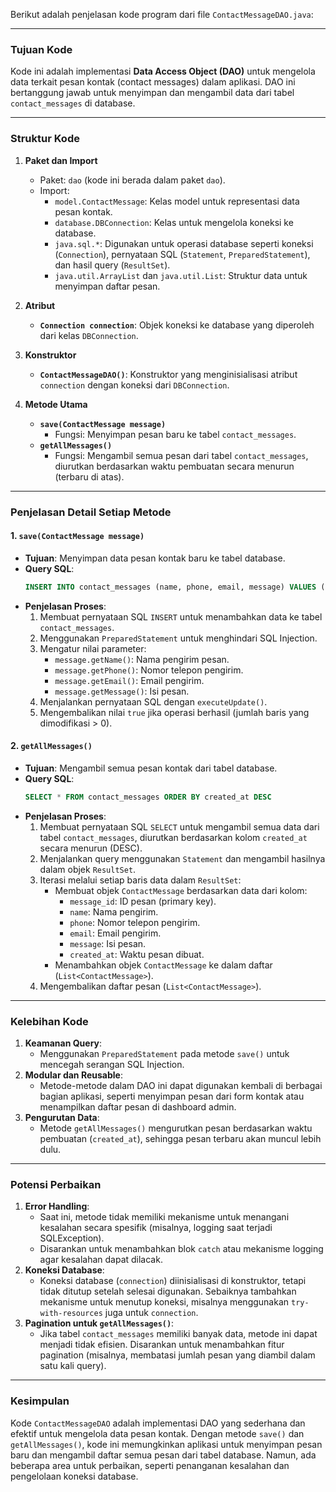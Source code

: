 Berikut adalah penjelasan kode program dari file `ContactMessageDAO.java`:

---

### **Tujuan Kode**
Kode ini adalah implementasi **Data Access Object (DAO)** untuk mengelola data terkait pesan kontak (contact messages) dalam aplikasi. DAO ini bertanggung jawab untuk menyimpan dan mengambil data dari tabel `contact_messages` di database.

---

### **Struktur Kode**
1. **Paket dan Import**
    - Paket: `dao` (kode ini berada dalam paket `dao`).
    - Import:
        - `model.ContactMessage`: Kelas model untuk representasi data pesan kontak.
        - `database.DBConnection`: Kelas untuk mengelola koneksi ke database.
        - `java.sql.*`: Digunakan untuk operasi database seperti koneksi (`Connection`), pernyataan SQL (`Statement`, `PreparedStatement`), dan hasil query (`ResultSet`).
        - `java.util.ArrayList` dan `java.util.List`: Struktur data untuk menyimpan daftar pesan.

2. **Atribut**
    - **`Connection connection`**: Objek koneksi ke database yang diperoleh dari kelas `DBConnection`.

3. **Konstruktor**
    - **`ContactMessageDAO()`**: Konstruktor yang menginisialisasi atribut `connection` dengan koneksi dari `DBConnection`.

4. **Metode Utama**
    - **`save(ContactMessage message)`**
        - Fungsi: Menyimpan pesan baru ke tabel `contact_messages`.
    - **`getAllMessages()`**
        - Fungsi: Mengambil semua pesan dari tabel `contact_messages`, diurutkan berdasarkan waktu pembuatan secara menurun (terbaru di atas).

---

### **Penjelasan Detail Setiap Metode**

#### 1. **`save(ContactMessage message)`**
- **Tujuan**: Menyimpan data pesan kontak baru ke tabel database.
- **Query SQL**:
  ```sql
  INSERT INTO contact_messages (name, phone, email, message) VALUES (?, ?, ?, ?)
  ```
- **Penjelasan Proses**:
    1. Membuat pernyataan SQL `INSERT` untuk menambahkan data ke tabel `contact_messages`.
    2. Menggunakan `PreparedStatement` untuk menghindari SQL Injection.
    3. Mengatur nilai parameter:
        - `message.getName()`: Nama pengirim pesan.
        - `message.getPhone()`: Nomor telepon pengirim.
        - `message.getEmail()`: Email pengirim.
        - `message.getMessage()`: Isi pesan.
    4. Menjalankan pernyataan SQL dengan `executeUpdate()`.
    5. Mengembalikan nilai `true` jika operasi berhasil (jumlah baris yang dimodifikasi > 0).

#### 2. **`getAllMessages()`**
- **Tujuan**: Mengambil semua pesan kontak dari tabel database.
- **Query SQL**:
  ```sql
  SELECT * FROM contact_messages ORDER BY created_at DESC
  ```
- **Penjelasan Proses**:
    1. Membuat pernyataan SQL `SELECT` untuk mengambil semua data dari tabel `contact_messages`, diurutkan berdasarkan kolom `created_at` secara menurun (DESC).
    2. Menjalankan query menggunakan `Statement` dan mengambil hasilnya dalam objek `ResultSet`.
    3. Iterasi melalui setiap baris data dalam `ResultSet`:
        - Membuat objek `ContactMessage` berdasarkan data dari kolom:
            - `message_id`: ID pesan (primary key).
            - `name`: Nama pengirim.
            - `phone`: Nomor telepon pengirim.
            - `email`: Email pengirim.
            - `message`: Isi pesan.
            - `created_at`: Waktu pesan dibuat.
        - Menambahkan objek `ContactMessage` ke dalam daftar (`List<ContactMessage>`).
    4. Mengembalikan daftar pesan (`List<ContactMessage>`).

---

### **Kelebihan Kode**
1. **Keamanan Query**:
    - Menggunakan `PreparedStatement` pada metode `save()` untuk mencegah serangan SQL Injection.
2. **Modular dan Reusable**:
    - Metode-metode dalam DAO ini dapat digunakan kembali di berbagai bagian aplikasi, seperti menyimpan pesan dari form kontak atau menampilkan daftar pesan di dashboard admin.
3. **Pengurutan Data**:
    - Metode `getAllMessages()` mengurutkan pesan berdasarkan waktu pembuatan (`created_at`), sehingga pesan terbaru akan muncul lebih dulu.

---

### **Potensi Perbaikan**
1. **Error Handling**:
    - Saat ini, metode tidak memiliki mekanisme untuk menangani kesalahan secara spesifik (misalnya, logging saat terjadi SQLException).
    - Disarankan untuk menambahkan blok `catch` atau mekanisme logging agar kesalahan dapat dilacak.
2. **Koneksi Database**:
    - Koneksi database (`connection`) diinisialisasi di konstruktor, tetapi tidak ditutup setelah selesai digunakan. Sebaiknya tambahkan mekanisme untuk menutup koneksi, misalnya menggunakan `try-with-resources` juga untuk `connection`.
3. **Pagination untuk `getAllMessages()`**:
    - Jika tabel `contact_messages` memiliki banyak data, metode ini dapat menjadi tidak efisien. Disarankan untuk menambahkan fitur pagination (misalnya, membatasi jumlah pesan yang diambil dalam satu kali query).

---

### **Kesimpulan**
Kode `ContactMessageDAO` adalah implementasi DAO yang sederhana dan efektif untuk mengelola data pesan kontak. Dengan metode `save()` dan `getAllMessages()`, kode ini memungkinkan aplikasi untuk menyimpan pesan baru dan mengambil daftar semua pesan dari tabel database. Namun, ada beberapa area untuk perbaikan, seperti penanganan kesalahan dan pengelolaan koneksi database.